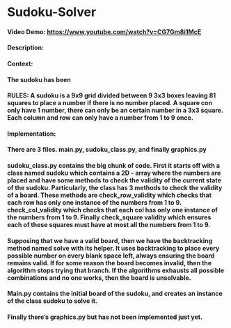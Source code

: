#  Sudoku-Solver
#### Video Demo:  https://www.youtube.com/watch?v=CG7Gm8i1McE
#### Description:
#### Context:
#### The sudoku has been
#### RULES: A sudoku is a 9x9 grid divided between 9 3x3 boxes leaving 81 squares to place a number if there is no number placed. A square con only have 1 number, there can only be an certain number in a 3x3 square. Each column and row  can only have a number from 1 to 9 once.
#### Implementation:
#### There are 3 files. main.py, sudoku_class.py, and finally graphics.py
#### sudoku_class.py contains the big chunk of code. First it starts off with a class named sudoku which contains a 2D - array where the numbers are placed and have some methods to check the validity of the current state of the sudoku. Particularly, the class has 3 methods to check the validity of a board. These methods are check_row_validity which checks that each row has only one instance of the numbers from 1 to 9. check_col_validity which checks that each col has only one instance of the numbers from 1 to 9. Finally check_square validity which ensures each of these squares must have at most all the numbers from 1 to 9.
#### Supposing that we have a valid board, then we have the backtracking method named solve with its helper. It uses backtracking to place every possible number on every blank space left, always ensuring the board remains valid. If for some reason the board becomes invalid, then the algorithm stops trying that branch. If the algorithms exhausts all possible combinations and no one works, then the board is unsolvable.
#### Main.py contains the initial board of the sudoku, and creates an instance of the class sudoku to solve it.
#### Finally there’s graphics.py but has not been implemented just yet.

